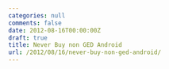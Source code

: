 ```yaml
---
categories: null
comments: false
date: 2012-08-16T00:00:00Z
draft: true
title: Never Buy non GED Android
url: /2012/08/16/never-buy-non-ged-android/
---
```

